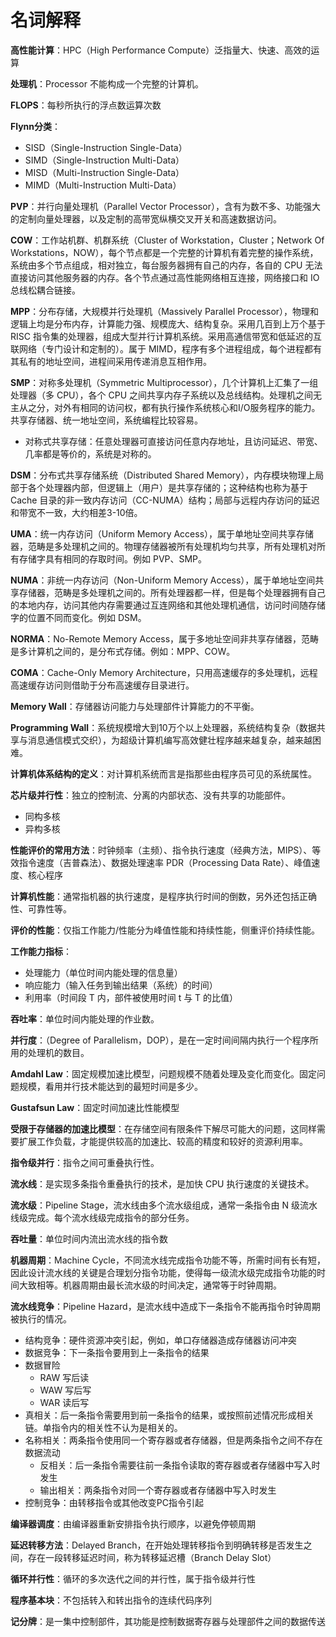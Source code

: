 # 名词解释

**高性能计算**：HPC（High Performance Compute）泛指量大、快速、高效的运算

**处理机**：Processor 不能构成一个完整的计算机。

**FLOPS**：每秒所执行的浮点数运算次数

**Flynn分类**：
- SISD（Single-Instruction Single-Data）
- SIMD（Single-Instruction Multi-Data）
- MISD（Multi-Instruction Single-Data）
- MIMD（Multi-Instruction Multi-Data）

**PVP**：并行向量处理机（Parallel Vector Processor），含有为数不多、功能强大的定制向量处理器，以及定制的高带宽纵横交叉开关和高速数据访问。

**COW**：工作站机群、机群系统（Cluster of Workstation，Cluster；Network Of Workstations，NOW），每个节点都是一个完整的计算机有着完整的操作系统，系统由多个节点组成，相对独立，每台服务器拥有自己的内存，各自的 CPU 无法直接访问其他服务器的内存。各个节点通过高性能网络相互连接，网络接口和 IO 总线松耦合链接。

**MPP**：分布存储，大规模并行处理机（Massively Parallel Processor），物理和逻辑上均是分布内存，计算能力强、规模庞大、结构复杂。采用几百到上万个基于 RISC 指令集的处理器，组成大型并行计算机系统。采用高通信带宽和低延迟的互联网络（专门设计和定制的）。属于 MIMD，程序有多个进程组成，每个进程都有其私有的地址空间，进程间采用传递消息互相作用。

**SMP**：对称多处理机（Symmetric Multiprocessor），几个计算机上汇集了一组处理器（多 CPU），各个 CPU 之间共享内存子系统以及总线结构。处理机之间无主从之分，对外有相同的访问权，都有执行操作系统核心和I/O服务程序的能力。共享存储器、统一地址空间，系统编程比较容易。
  - 对称式共享存储：任意处理器可直接访问任意内存地址，且访问延迟、带宽、几率都是等价的，系统是对称的。

**DSM**：分布式共享存储系统（Distributed Shared Memory），内存模块物理上局部于各个处理器内部，但逻辑上（用户）是共享存储的；这种结构也称为基于 Cache 目录的非一致内存访问（CC-NUMA）结构；局部与远程内存访问的延迟和带宽不一致，大约相差3-10倍。

**UMA**：统一内存访问（Uniform Memory Access），属于单地址空间共享存储器，范畴是多处理机之间的。物理存储器被所有处理机均匀共享，所有处理机对所有存储字具有相同的存取时间。例如 PVP、SMP。

**NUMA**：非统一内存访问（Non-Uniform Memory Access），属于单地址空间共享存储器，范畴是多处理机之间的。所有处理器都一样，但是每个处理器拥有自己的本地内存，访问其他内存需要通过互连网络和其他处理机通信，访问时间随存储字的位置不同而变化。例如 DSM。

**NORMA**：No-Remote Memory Access，属于多地址空间非共享存储器，范畴是多计算机之间的，是分布式存储。例如：MPP、COW。

**COMA**：Cache-Only Memory Architecture，只用高速缓存的多处理机，远程高速缓存访问则借助于分布高速缓存目录进行。

**Memory Wall**：存储器访问能力与处理部件计算能力的不平衡。

**Programming Wall**：系统规模增大到10万个以上处理器，系统结构复杂（数据共享与消息通信模式交织），为超级计算机编写高效健壮程序越来越复杂，越来越困难。

**计算机体系结构的定义**：对计算机系统而言是指那些由程序员可见的系统属性。

**芯片级并行性**：独立的控制流、分离的内部状态、没有共享的功能部件。
  - 同构多核
  - 异构多核

**性能评价的常用方法**：时钟频率（主频）、指令执行速度（经典方法，MIPS）、等效指令速度（吉普森法）、数据处理速率 PDR（Processing Data Rate）、峰值速度、核心程序

**计算机性能**：通常指机器的执行速度，是程序执行时间的倒数，另外还包括正确性、可靠性等。

**评价的性能**：仅指工作能力/性能分为峰值性能和持续性能，侧重评价持续性能。

**工作能力指标**：
  - 处理能力（单位时间内能处理的信息量）
  - 响应能力（输入任务到输出结果（系统）的时间）
  - 利用率（时间段 T 内，部件被使用时间 t 与 T 的比值）

**吞吐率**：单位时间内能处理的作业数。

**并行度**：（Degree of Parallelism，DOP），是在一定时间间隔内执行一个程序所用的处理机的数目。

**Amdahl Law**：固定规模加速比模型，问题规模不随着处理及变化而变化。固定问题规模，看用并行技术能达到的最短时间是多少。

**Gustafsun Law**：固定时间加速比性能模型

**受限于存储器的加速比模型**：在存储空间有限条件下解尽可能大的问题，这同样需要扩展工作负载，才能提供较高的加速比、较高的精度和较好的资源利用率。

**指令级并行**：指令之间可重叠执行性。

**流水线**：是实现多条指令重叠执行的技术，是加快 CPU 执行速度的关键技术。

**流水级**：Pipeline Stage，流水线由多个流水级组成，通常一条指令由 N 级流水线级完成。每个流水线级完成指令的部分任务。

**吞吐量**：单位时间内流出流水线的指令数

**机器周期**：Machine Cycle，不同流水线完成指令功能不等，所需时间有长有短，因此设计流水线的关键是合理划分指令功能，使得每一级流水级完成指令功能的时间大致相等。机器周期由最长流水级的时间决定，通常等于时钟周期。

**流水线竞争**：Pipeline Hazard，是流水线中造成下一条指令不能再指令时钟周期被执行的情况。
  - 结构竞争：硬件资源冲突引起，例如，单口存储器造成存储器访问冲突
  - 数据竞争：下一条指令要用到上一条指令的结果
  - 数据冒险
    - RAW 写后读
    - WAW 写后写
    - WAR 读后写
  - 真相关：后一条指令需要用到前一条指令的结果，或按照前述情况形成相关链。单指令内的相关性不认为是相关的。
  - 名称相关：两条指令使用同一个寄存器或者存储器，但是两条指令之间不存在数据流动
    - 反相关：后一条指令需要往前一条指令读取的寄存器或者存储器中写入时发生
    - 输出相关：两条指令对同一个寄存器或者存储器中写入时发生
  - 控制竞争：由转移指令或其他改变PC指令引起

**编译器调度**：由编译器重新安排指令执行顺序，以避免停顿周期

**延迟转移方法**：Delayed Branch，在开始处理转移指令到明确转移是否发生之间，存在一段转移延迟时间，称为转移延迟槽（Branch Delay Slot）

**循环并行性**：循环的多次迭代之间的并行性，属于指令级并行性

**程序基本块**：不包括转入和转出指令的连续代码序列

**记分牌**：是一集中控制部件，其功能是控制数据寄存器与处理部件之间的数据传送
